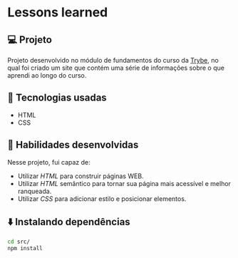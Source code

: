 # Lessons learned

## 💻 Projeto

Projeto desenvolvido no módulo de fundamentos do curso da [Trybe](https://www.betrybe.com/), no qual foi criado um site que contém uma série de informações sobre o que aprendi ao longo do curso.

## 🚀 Tecnologias usadas

- HTML
- CSS

## 📌 Habilidades desenvolvidas

Nesse projeto, fui capaz de:

- Utilizar _HTML_ para construir páginas WEB.
- Utilizar _HTML_ semântico para tornar sua página mais acessível e melhor ranqueada.
- Utilizar _CSS_ para adicionar estilo e posicionar elementos.

## ⬇️ Instalando dependências


  ```bash
  cd src/
  npm install
  ``` 
 
